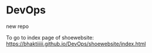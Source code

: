 # DevOps
new repo

To go to index page of shoewebsite: https://bhaktiiiii.github.io/DevOps/shoewebsite/index.html
